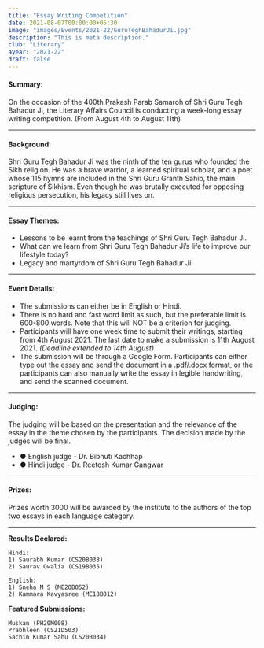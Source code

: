 ```yaml
---
title: "Essay Writing Competition"
date: 2021-08-07T00:00:00+05:30
image: "images/Events/2021-22/GuruTeghBahadurJi.jpg"
description: "This is meta description."
club: "Literary"
ayear: "2021-22"
draft: false
---
```

#### Summary: 
On the occasion of the 400th Prakash Parab Samaroh of Shri Guru Tegh Bahadur Ji, the Literary Affairs Council is conducting a week-long essay writing competition. (From August 4th to August 11th)


****

#### Background:

Shri Guru Tegh Bahadur Ji was the ninth of the ten gurus who founded the Sikh religion. He was a brave warrior, a learned spiritual scholar, and a poet whose 115 hymns are included in the Shri Guru Granth Sahib, the main scripture of Sikhism. Even though he was brutally executed for opposing religious persecution, his legacy still lives on.

****

#### Essay Themes:

- Lessons to be learnt from the teachings of Shri Guru Tegh Bahadur Ji.
- What can we learn from Shri Guru Tegh Bahadur Ji’s life to improve our lifestyle today?
- Legacy and martyrdom of Shri Guru Tegh Bahadur Ji.

****

#### Event Details:

- The submissions can either be in English or Hindi.
- There is no hard and fast word limit as such, but the preferable limit is 600-800 words. Note that this will NOT be a criterion for judging.
- Participants will have one week time to submit their writings, starting from 4th August 2021. The last date to make a submission is 11th August 2021. *(Deadline extended to 14th August)*
- The submission will be through a Google Form. Participants can either type out the essay and send the document in a .pdf/.docx format, or the participants can also manually write the essay in legible handwriting, and send the scanned document.

****

#### Judging:

The judging will be based on the presentation and the relevance of the essay in the theme chosen by the participants. The decision made by the judges will be final.

- ● English judge - Dr. Bibhuti Kachhap
- ● Hindi judge - Dr. Reetesh Kumar Gangwar

****

#### Prizes:
Prizes worth 3000 will be awarded by the institute to the authors of the top two essays in
each language category.

****

**Results Declared:**

``` 
Hindi: 
1) Saurabh Kumar (CS20B038)
2) Saurav Gwalia (CS19B035)

English:
1) Sneha M S (ME20B052)
2) Kammara Kavyasree (ME18B012)

```

**Featured Submissions:**

```
Muskan (PH20M008)
Prabhleen (CS21D503)
Sachin Kumar Sahu (CS20B034)

```

